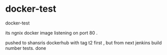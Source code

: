 # docker-test

docker-test


its ngnix docker image listening on port 80 .

pushed to shansris dockerhub with tag t2 first , but from next jenkins build number tests.
done
